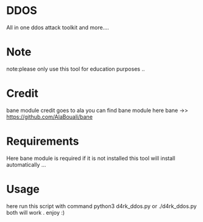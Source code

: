 # DDOS
All in one ddos attack toolkit and more....
# Note
note:please only use this tool for education purposes ..
# Credit
bane module credit goes to ala 
you can find bane module here 
bane ->> https://github.com/AlaBouali/bane


# Requirements
Here bane module is required if it is not installed this tool will install automatically ...

# Usage
here run this script with command python3 d4rk_ddos.py or ./d4rk_ddos.py both will work .
enjoy :)

